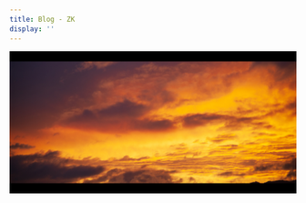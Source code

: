 ```yaml
---
title: Blog - ZK
display: ''
---
```


<SubNav/>

![blog](/public/blog.jpg)

<ClientOnly>
  <Plum/>
</ClientOnly>

<ListPosts />
